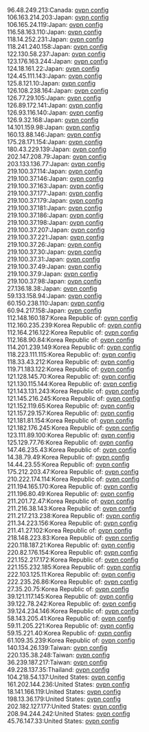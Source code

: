 96.48.249.213:Canada: [ovpn config](vpn/96_48_249_213.ovpn)  
106.163.214.203:Japan: [ovpn config](vpn/106_163_214_203.ovpn)  
106.165.24.119:Japan: [ovpn config](vpn/106_165_24_119.ovpn)  
116.58.163.110:Japan: [ovpn config](vpn/116_58_163_110.ovpn)  
118.14.252.231:Japan: [ovpn config](vpn/118_14_252_231.ovpn)  
118.241.240.158:Japan: [ovpn config](vpn/118_241_240_158.ovpn)  
122.130.58.237:Japan: [ovpn config](vpn/122_130_58_237.ovpn)  
123.176.163.244:Japan: [ovpn config](vpn/123_176_163_244.ovpn)  
124.18.161.22:Japan: [ovpn config](vpn/124_18_161_22.ovpn)  
124.45.111.143:Japan: [ovpn config](vpn/124_45_111_143.ovpn)  
125.8.121.10:Japan: [ovpn config](vpn/125_8_121_10.ovpn)  
126.108.238.164:Japan: [ovpn config](vpn/126_108_238_164.ovpn)  
126.77.29.105:Japan: [ovpn config](vpn/126_77_29_105.ovpn)  
126.89.172.141:Japan: [ovpn config](vpn/126_89_172_141.ovpn)  
126.93.116.140:Japan: [ovpn config](vpn/126_93_116_140.ovpn)  
126.9.32.168:Japan: [ovpn config](vpn/126_9_32_168.ovpn)  
14.101.159.98:Japan: [ovpn config](vpn/14_101_159_98.ovpn)  
160.13.88.146:Japan: [ovpn config](vpn/160_13_88_146.ovpn)  
175.28.171.154:Japan: [ovpn config](vpn/175_28_171_154.ovpn)  
180.43.229.139:Japan: [ovpn config](vpn/180_43_229_139.ovpn)  
202.147.208.79:Japan: [ovpn config](vpn/202_147_208_79.ovpn)  
203.133.136.77:Japan: [ovpn config](vpn/203_133_136_77.ovpn)  
219.100.37.114:Japan: [ovpn config](vpn/219_100_37_114.ovpn)  
219.100.37.146:Japan: [ovpn config](vpn/219_100_37_146.ovpn)  
219.100.37.163:Japan: [ovpn config](vpn/219_100_37_163.ovpn)  
219.100.37.177:Japan: [ovpn config](vpn/219_100_37_177.ovpn)  
219.100.37.179:Japan: [ovpn config](vpn/219_100_37_179.ovpn)  
219.100.37.181:Japan: [ovpn config](vpn/219_100_37_181.ovpn)  
219.100.37.186:Japan: [ovpn config](vpn/219_100_37_186.ovpn)  
219.100.37.198:Japan: [ovpn config](vpn/219_100_37_198.ovpn)  
219.100.37.207:Japan: [ovpn config](vpn/219_100_37_207.ovpn)  
219.100.37.221:Japan: [ovpn config](vpn/219_100_37_221.ovpn)  
219.100.37.26:Japan: [ovpn config](vpn/219_100_37_26.ovpn)  
219.100.37.30:Japan: [ovpn config](vpn/219_100_37_30.ovpn)  
219.100.37.31:Japan: [ovpn config](vpn/219_100_37_31.ovpn)  
219.100.37.49:Japan: [ovpn config](vpn/219_100_37_49.ovpn)  
219.100.37.9:Japan: [ovpn config](vpn/219_100_37_9.ovpn)  
219.100.37.98:Japan: [ovpn config](vpn/219_100_37_98.ovpn)  
27.136.18.38:Japan: [ovpn config](vpn/27_136_18_38.ovpn)  
59.133.158.94:Japan: [ovpn config](vpn/59_133_158_94.ovpn)  
60.150.238.110:Japan: [ovpn config](vpn/60_150_238_110.ovpn)  
60.94.217.158:Japan: [ovpn config](vpn/60_94_217_158.ovpn)  
112.148.160.187:Korea Republic of: [ovpn config](vpn/112_148_160_187.ovpn)  
112.160.235.239:Korea Republic of: [ovpn config](vpn/112_160_235_239.ovpn)  
112.164.216.122:Korea Republic of: [ovpn config](vpn/112_164_216_122.ovpn)  
112.168.90.84:Korea Republic of: [ovpn config](vpn/112_168_90_84.ovpn)  
114.201.239.149:Korea Republic of: [ovpn config](vpn/114_201_239_149.ovpn)  
118.223.111.115:Korea Republic of: [ovpn config](vpn/118_223_111_115.ovpn)  
118.33.43.212:Korea Republic of: [ovpn config](vpn/118_33_43_212.ovpn)  
119.71.183.122:Korea Republic of: [ovpn config](vpn/119_71_183_122.ovpn)  
121.128.145.70:Korea Republic of: [ovpn config](vpn/121_128_145_70.ovpn)  
121.130.115.144:Korea Republic of: [ovpn config](vpn/121_130_115_144.ovpn)  
121.143.131.243:Korea Republic of: [ovpn config](vpn/121_143_131_243.ovpn)  
121.145.216.245:Korea Republic of: [ovpn config](vpn/121_145_216_245.ovpn)  
121.152.119.65:Korea Republic of: [ovpn config](vpn/121_152_119_65.ovpn)  
121.157.29.157:Korea Republic of: [ovpn config](vpn/121_157_29_157.ovpn)  
121.181.81.154:Korea Republic of: [ovpn config](vpn/121_181_81_154.ovpn)  
121.182.176.245:Korea Republic of: [ovpn config](vpn/121_182_176_245.ovpn)  
123.111.89.100:Korea Republic of: [ovpn config](vpn/123_111_89_100.ovpn)  
125.129.77.76:Korea Republic of: [ovpn config](vpn/125_129_77_76.ovpn)  
147.46.235.43:Korea Republic of: [ovpn config](vpn/147_46_235_43.ovpn)  
14.38.79.49:Korea Republic of: [ovpn config](vpn/14_38_79_49.ovpn)  
14.44.23.55:Korea Republic of: [ovpn config](vpn/14_44_23_55.ovpn)  
175.212.203.47:Korea Republic of: [ovpn config](vpn/175_212_203_47.ovpn)  
210.222.174.114:Korea Republic of: [ovpn config](vpn/210_222_174_114.ovpn)  
211.194.165.170:Korea Republic of: [ovpn config](vpn/211_194_165_170.ovpn)  
211.196.80.49:Korea Republic of: [ovpn config](vpn/211_196_80_49.ovpn)  
211.201.72.47:Korea Republic of: [ovpn config](vpn/211_201_72_47.ovpn)  
211.216.38.143:Korea Republic of: [ovpn config](vpn/211_216_38_143.ovpn)  
211.217.213.238:Korea Republic of: [ovpn config](vpn/211_217_213_238.ovpn)  
211.34.223.156:Korea Republic of: [ovpn config](vpn/211_34_223_156.ovpn)  
211.41.27.102:Korea Republic of: [ovpn config](vpn/211_41_27_102.ovpn)  
218.148.223.83:Korea Republic of: [ovpn config](vpn/218_148_223_83.ovpn)  
220.118.187.21:Korea Republic of: [ovpn config](vpn/220_118_187_21.ovpn)  
220.82.176.154:Korea Republic of: [ovpn config](vpn/220_82_176_154.ovpn)  
221.152.217.172:Korea Republic of: [ovpn config](vpn/221_152_217_172.ovpn)  
221.155.232.185:Korea Republic of: [ovpn config](vpn/221_155_232_185.ovpn)  
222.103.125.11:Korea Republic of: [ovpn config](vpn/222_103_125_11.ovpn)  
222.235.26.86:Korea Republic of: [ovpn config](vpn/222_235_26_86.ovpn)  
27.35.20.75:Korea Republic of: [ovpn config](vpn/27_35_20_75.ovpn)  
39.121.117.145:Korea Republic of: [ovpn config](vpn/39_121_117_145.ovpn)  
39.122.78.242:Korea Republic of: [ovpn config](vpn/39_122_78_242.ovpn)  
39.124.234.146:Korea Republic of: [ovpn config](vpn/39_124_234_146.ovpn)  
58.143.205.41:Korea Republic of: [ovpn config](vpn/58_143_205_41.ovpn)  
59.11.205.221:Korea Republic of: [ovpn config](vpn/59_11_205_221.ovpn)  
59.15.221.40:Korea Republic of: [ovpn config](vpn/59_15_221_40.ovpn)  
61.109.35.239:Korea Republic of: [ovpn config](vpn/61_109_35_239.ovpn)  
140.134.26.139:Taiwan: [ovpn config](vpn/140_134_26_139.ovpn)  
220.135.38.248:Taiwan: [ovpn config](vpn/220_135_38_248.ovpn)  
36.239.187.217:Taiwan: [ovpn config](vpn/36_239_187_217.ovpn)  
49.228.137.35:Thailand: [ovpn config](vpn/49_228_137_35.ovpn)  
104.218.54.137:United States: [ovpn config](vpn/104_218_54_137.ovpn)  
161.202.144.236:United States: [ovpn config](vpn/161_202_144_236.ovpn)  
18.141.166.119:United States: [ovpn config](vpn/18_141_166_119.ovpn)  
198.13.36.179:United States: [ovpn config](vpn/198_13_36_179.ovpn)  
202.182.127.177:United States: [ovpn config](vpn/202_182_127_177.ovpn)  
208.94.244.242:United States: [ovpn config](vpn/208_94_244_242.ovpn)  
45.76.147.33:United States: [ovpn config](vpn/45_76_147_33.ovpn)  
